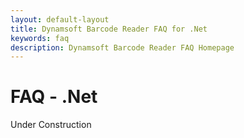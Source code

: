```yaml
---
layout: default-layout
title: Dynamsoft Barcode Reader FAQ for .Net
keywords: faq
description: Dynamsoft Barcode Reader FAQ Homepage
---
```


# FAQ - .Net 
Under Construction 





